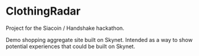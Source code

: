 # ClothingRadar

Project for the Siacoin / Handshake hackathon.

Demo shopping aggregate site built on Skynet. Intended as a way to show potential experiences that could be built on Skynet.
